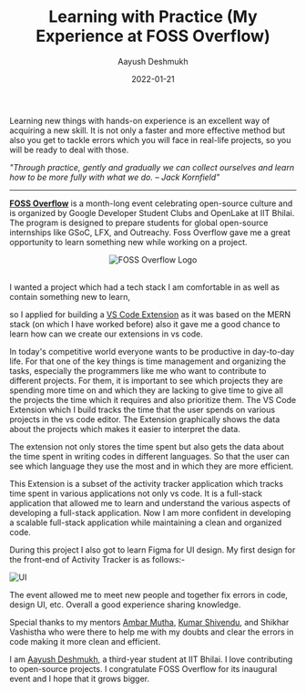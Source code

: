 ﻿---
title: Learning with Practice (My Experience at FOSS Overflow)
author: Aayush Deshmukh
date: '2022-01-21'
---

Learning new things with hands-on experience is an excellent way of acquiring a new skill. It is not only a faster and more effective method but also you get to tackle errors which you will face in real-life projects, so you will be ready to deal with those.

_"Through practice, gently and gradually we can collect ourselves and learn how to be more fully with what we do. – Jack Kornfield"_

---

[**FOSS Overflow**](https://fossoverflow.dev/) is a month-long event celebrating open-source culture and is organized by Google Developer Student Clubs and OpenLake at IIT Bhilai. The program is designed to prepare students for global open-source internships like GSoC, LFX, and Outreachy. Foss Overflow gave me a great opportunity to learn something new while working on a project.

<div align="center">

![FOSS Overflow Logo](/logo.png)

</div>

<br/>
I wanted a project which had a tech stack I am comfortable in as well as contain something new to learn,

so I applied for building a [VS Code Extension](https://github.com/OpenLake/Activity-Tracker/tree/main/packages/vscode-extension) as it was based on the MERN stack (on which I have worked before) also it gave me a good chance to learn how can we create our extensions in vs code.

In today's competitive world everyone wants to be productive in day-to-day life. For that one of the key things is time management and organizing the tasks, especially the programmers like me who want to contribute to different projects. For them, it is important to see which projects they are spending more time on and which they are lacking to give time to give all the projects the time which it requires and also prioritize them. The VS Code Extension which I build tracks the time that the user spends on various projects in the vs code editor. The Extension graphically shows the data about the projects which makes it easier to interpret the data.

The extension not only stores the time spent but also gets the data about the time spent in writing codes in different languages. So that the user can see which language they use the most and in which they are more efficient.

This Extension is a subset of the activity tracker application which tracks time spent in various applications not only vs code. It is a full-stack application that allowed me to learn and understand the various aspects of developing a full-stack application. Now I am more confident in developing a scalable full-stack application while maintaining a clean and organized code.

During this project I also got to learn Figma for UI design. My first design for the front-end of Activity Tracker is as follows:-

![UI](/blog/vs-code-extension/figma-ui.png)

The event allowed me to meet new people and together fix errors in code, design UI, etc. Overall a good experience sharing knowledge.

Special thanks to my mentors [Ambar Mutha](https://github.com/supercoww), [Kumar Shivendu](https://github.com/KShivendu), and Shikhar Vashistha who were there to help me with my doubts and clear the errors in code making it more clean and efficient.

I am [Aayush Deshmukh](https://github.com/Aayushd18), a third-year student at IIT Bhilai. I love contributing to open-source projects. I congratulate FOSS Overflow for its inaugural event and I hope that it grows bigger.
